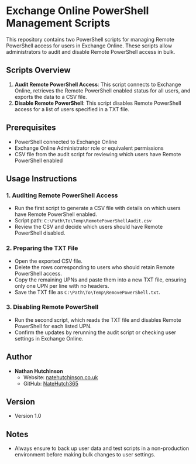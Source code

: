 # Exchange Online PowerShell Management Scripts

This repository contains two PowerShell scripts for managing Remote PowerShell access for users in Exchange Online. These scripts allow administrators to audit and disable Remote PowerShell access in bulk.

## Scripts Overview

1. **Audit Remote PowerShell Access**: This script connects to Exchange Online, retrieves the Remote PowerShell enabled status for all users, and exports the data to a CSV file.
2. **Disable Remote PowerShell**: This script disables Remote PowerShell access for a list of users specified in a TXT file.

## Prerequisites

- PowerShell connected to Exchange Online
- Exchange Online Administrator role or equivalent permissions
- CSV file from the audit script for reviewing which users have Remote PowerShell enabled

## Usage Instructions

### 1. Auditing Remote PowerShell Access

- Run the first script to generate a CSV file with details on which users have Remote PowerShell enabled. 
- Script path: `C:\Path\To\Temp\RemotePowerShellAudit.csv`
- Review the CSV and decide which users should have Remote PowerShell disabled.

### 2. Preparing the TXT File

- Open the exported CSV file.
- Delete the rows corresponding to users who should retain Remote PowerShell access.
- Copy the remaining UPNs and paste them into a new TXT file, ensuring only one UPN per line with no headers.
- Save the TXT file as `C:\Path\To\Temp\RemovePowerShell.txt`.

### 3. Disabling Remote PowerShell

- Run the second script, which reads the TXT file and disables Remote PowerShell for each listed UPN.
- Confirm the updates by rerunning the audit script or checking user settings in Exchange Online.

## Author

- **Nathan Hutchinson**
  - Website: [natehutchinson.co.uk](http://natehutchinson.co.uk)
  - GitHub: [NateHutch365](https://github.com/NateHutch365)

## Version

- Version 1.0

## Notes

- Always ensure to back up user data and test scripts in a non-production environment before making bulk changes to user settings.
